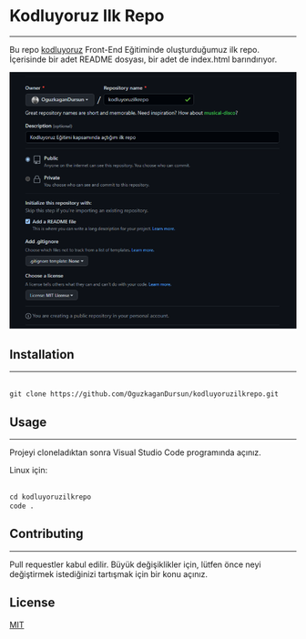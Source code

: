 # Kodluyoruz Ilk Repo
-------------------------------------------------------------------------------------------------------------------------
Bu repo [kodluyoruz](https://www.kodluyoruz.org/) Front-End Eğitiminde oluşturduğumuz ilk repo. İçerisinde bir adet README dosyası, bir adet de index.html barındırıyor.

![Ilk Repo Resim](ilkrepo.png)

## Installation
-------------------------------------------------------------------------------------------------------------------------
``` # code block

git clone https://github.com/OguzkaganDursun/kodluyoruzilkrepo.git

```

## Usage
-------------------------------------------------------------------------------------------------------------------------
Projeyi cloneladıktan sonra Visual Studio Code programında açınız.

Linux için:

``` # code block

cd kodluyoruzilkrepo
code .

```

## Contributing
-------------------------------------------------------------------------------------------------------------------------
Pull requestler kabul edilir. Büyük değişiklikler için, lütfen önce neyi değiştirmek istediğinizi tartışmak için bir konu açınız.

## License

[MIT](https://choosealicense.com/licenses/mit/)